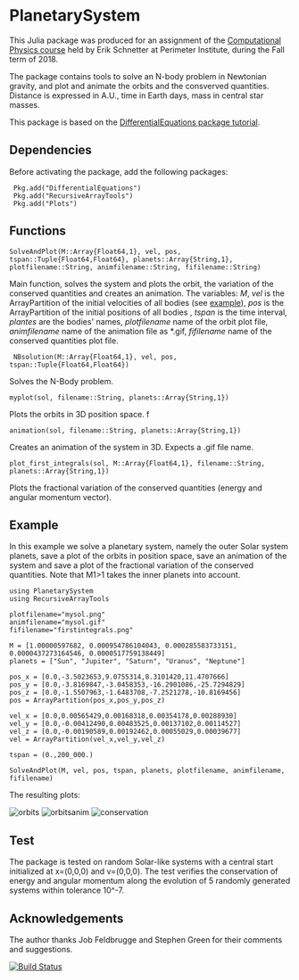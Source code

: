 # PlanetarySystem

This Julia package was produced for an assignment of the [Computational Physics course](https://github.com/eschnett/2018-computational-physics-course) held by Erik Schnetter at Perimeter Institute, during the Fall term of 2018.

The package contains tools to solve an N-body problem in Newtonian gravity, and plot and animate the orbits and the consverved quantities. Distance is expressed in A.U., time in Earth days, mass in central star masses.

This package is based on the [DifferentialEquations package tutorial](https://github.com/JuliaDiffEq/DiffEqTutorials.jl/blob/master/PhysicalModels/Outer-Solar-System.ipynb).

## Dependencies

Before activating the package, add the following packages:
```
 Pkg.add("DifferentialEquations") 
 Pkg.add("RecursiveArrayTools") 
 Pkg.add("Plots") 
```

## Functions

```
SolveAndPlot(M::Array{Float64,1}, vel, pos, tspan::Tuple{Float64,Float64}, planets::Array{String,1}, plotfilename::String, animfilename::String, fifilename::String)
```
Main function, solves the system and plots the orbit, the variation of the conserved quantities and  creates an animation. The variables: *M*, *vel* is the ArrayPartition of the initial velocities of all bodies (see [example](#example)), *pos* is the ArrayPartition of the initial positions of all bodies , *tspan* is the time interval, *plantes* are the bodies' names, *plotfilename* name of the orbit plot file, *animfilename* name of the animation file as *.gif, *fifilename* name of the conserved quantities plot file.

```
 NBsolution(M::Array{Float64,1}, vel, pos, tspan::Tuple{Float64,Float64})
 ```
Solves the N-Body problem.  
 
 ```
 myplot(sol, filename::String, planets::Array{String,1})
 ```
Plots the orbits in 3D position space. f
 
 ```
 animation(sol, filename::String, planets::Array{String,1})
 ```
 Creates an animation of the system in 3D. Expects a .gif file name. 
 
 ```
 plot_first_integrals(sol, M::Array{Float64,1}, filename::String, planets::Array{String,1})
 ```
Plots the fractional variation of the conserved quantities (energy and angular momentum vector). 


## Example

In this example we solve a planetary system, namely the outer Solar system planets, save a plot of the orbits in position space, save an animation of the system and save a plot of the fractional variation of the conserved quantities. Note that M1>1 takes the inner planets into account.

 ```
using PlanetarySystem
using RecursiveArrayTools

plotfilename="mysol.png"
animfilename="mysol.gif"
fifilename="firstintegrals.png"

M = [1.00000597682, 0.000954786104043, 0.000285583733151, 0.0000437273164546, 0.0000517759138449]
planets = ["Sun", "Jupiter", "Saturn", "Uranus", "Neptune"] 

pos_x = [0.0,-3.5023653,9.0755314,8.3101420,11.4707666]
pos_y = [0.0,-3.8169847,-3.0458353,-16.2901086,-25.7294829]
pos_z = [0.0,-1.5507963,-1.6483708,-7.2521278,-10.8169456]
pos = ArrayPartition(pos_x,pos_y,pos_z)

vel_x = [0.0,0.00565429,0.00168318,0.00354178,0.00288930]
vel_y = [0.0,-0.00412490,0.00483525,0.00137102,0.00114527]
vel_z = [0.0,-0.00190589,0.00192462,0.00055029,0.00039677]
vel = ArrayPartition(vel_x,vel_y,vel_z)

tspan = (0.,200_000.)

SolveAndPlot(M, vel, pos, tspan, planets, plotfilename, animfilename, fifilename)
 ```
 The resulting plots:
 
 ![orbits](https://i.imgur.com/pHHsZg3.png)
 ![orbitsanim](https://i.imgur.com/AfvHrf6.gif)
 ![conservation](https://i.imgur.com/yLKs14W.png)

## Test

The package is tested on random Solar-like systems with a central start initialized at x=(0,0,0) and v=(0,0,0). The test verifies the conservation of energy and angular momentum along the evolution of 5 randomly generated systems within tolerance 10^-7.

## Acknowledgements 

The author thanks Job Feldbrugge and Stephen Green for their comments and suggestions.

[![Build Status](https://travis-ci.org/laurasberna/PlanetarySystem.jl.svg?branch=master)](https://travis-ci.org/laurasberna/PlanetarySystem.jl)
